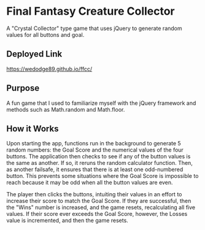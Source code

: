 # Final Fantasy Creature Collector
A "Crystal Collector" type game that uses jQuery to generate random values for all buttons and goal.

## Deployed Link
https://wedodge89.github.io/ffcc/

## Purpose
A fun game that I used to familiarize myself with the jQuery framework and methods such as Math.random and Math.floor.

## How it Works
Upon starting the app, functions run in the background to generate 5 random numbers: the Goal Score and the numerical values of the four buttons. The application then checks to see if any of the button values is the same as another. If so, it reruns the random calculator function. Then, as another failsafe, it ensures that there is at least one odd-numbered button. This prevents some situations where the Goal Score is impossible to reach because it may be odd when all the button values are even.  

The player then clicks the buttons, intuiting their values in an effort to increase their score to match the Goal Score. If they are successful, then the "Wins" number is increased, and the game resets, recalculating all five values. If their score ever exceeds the Goal Score, however, the Losses value is incremented, and then the game resets. 
